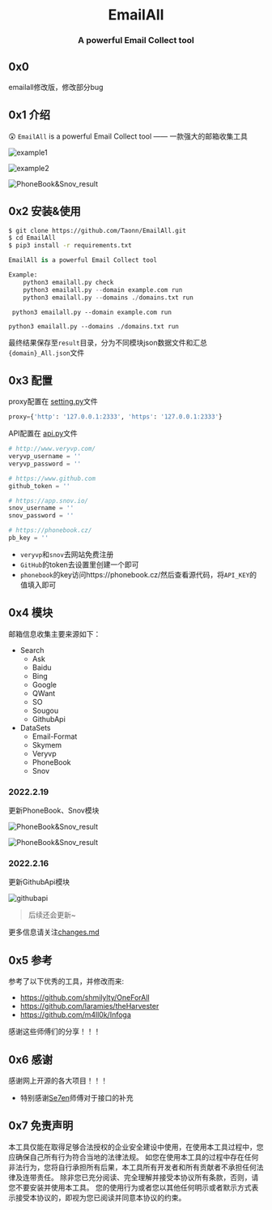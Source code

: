 <h1 align="center" >EmailAll</h1>

<h3 align="center" > A powerful Email Collect tool</h3>

## 0x0

emailall修改版，修改部分bug

## 0x1 介绍

:astonished: `EmailAll` is a powerful Email Collect tool —— 一款强大的邮箱收集工具

![example1](img/example1.png)

![example2](img/example2.png)

![PhoneBook&Snov_result](img/PhoneBook&Snov_result.png)

## 0x2 安装&使用

```bash
$ git clone https://github.com/Taonn/EmailAll.git
$ cd EmailAll
$ pip3 install -r requirements.txt
```

```python
EmailAll is a powerful Email Collect tool

Example:
    python3 emailall.py check
    python3 emailall.py --domain example.com run
    python3 emailall.py --domains ./domains.txt run
```

` python3 emailall.py --domain example.com run`

`python3 emailall.py --domains ./domains.txt run`

最终结果保存至`result`目录，分为不同模块json数据文件和汇总`{domain}_All.json`文件

## 0x3 配置

proxy配置在 [setting.py](config/setting.py)文件

```python
proxy={'http': '127.0.0.1:2333', 'https': '127.0.0.1:2333'}
```

API配置在 [api.py](config/api.py)文件

```python
# http://www.veryvp.com/
veryvp_username = ''
veryvp_password = ''

# https://www.github.com
github_token = ''

# https://app.snov.io/
snov_username = ''
snov_password = ''

# https://phonebook.cz/
pb_key = ''
```

- `veryvp`和`snov`去网站免费注册
- `GitHub`的token去设置里创建一个即可
- `phonebook`的key访问https://phonebook.cz/然后查看源代码，将`API_KEY`的值填入即可

## 0x4 模块

邮箱信息收集主要来源如下：

- Search
  - Ask
  - Baidu
  - Bing
  - Google
  - QWant
  - SO
  - Sougou
  - GithubApi
- DataSets
  - Email-Format
  - Skymem
  - Veryvp
  - PhoneBook
  - Snov

### 2022.2.19

更新PhoneBook、Snov模块

![PhoneBook&Snov_result](img/PhoneBook&Snov.png)

![PhoneBook&Snov_result](img/PhoneBook&Snov_result.png)

### 2022.2.16

更新GithubApi模块

![githubapi](img/githubapi.png)

> 后续还会更新~

更多信息请关注[changes.md](docs/changes.md)

## 0x5 参考

参考了以下优秀的工具，并修改而来:

- https://github.com/shmilylty/OneForAll
- https://github.com/laramies/theHarvester
- https://github.com/m4ll0k/Infoga

感谢这些师傅们的分享！！！

## 0x6 感谢

感谢网上开源的各大项目！！！

- 特别感谢[Se7en](https://github.com/r00tSe7en)师傅对于接口的补充

## 0x7 免责声明

​	本工具仅能在取得足够合法授权的企业安全建设中使用，在使用本工具过程中，您应确保自己所有行为符合当地的法律法规。 如您在使用本工具的过程中存在任何非法行为，您将自行承担所有后果，本工具所有开发者和所有贡献者不承担任何法律及连带责任。 除非您已充分阅读、完全理解并接受本协议所有条款，否则，请您不要安装并使用本工具。 您的使用行为或者您以其他任何明示或者默示方式表示接受本协议的，即视为您已阅读并同意本协议的约束。

